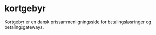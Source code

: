 kortgebyr
=========

Kortgebyr er en dansk prissammenligningsside for betalingsløsninger og betalingsgateways.
